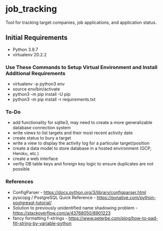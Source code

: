 # job_tracking
Tool for tracking target companies, job applications, and application status.

## Initial Requirements ##
- Python 3.9.7
- virtualenv 20.2.2

### Use These Commands to Setup Virtual Environment and Install Additional Requirements ###
- virtualenv -p python3 env
- source env/bin/activate
- python3 -m pip install -U pip
- python3 -m pip install -r requirements.txt

### To-Do ###
- add functionality for sqlite3, may need to create a more generalizable database connection system
- write views to list targets and their most recent activity date
- create status to bury a target
- write a view to display the activity log for a particular target/position
- create a data model to store database in a hosted environment (GCP, Heroku, etc.)
- create a web interface
- verfiy DB table keys and foreign key logic to ensure duplicates are not possible

### References ###
- ConfigParser - https://docs.python.org/3/library/configparser.html
- pyscopg / PostgreSQL Quick Reference - https://pynative.com/python-postgresql-tutorial/
- Solution to previously unidentified name shadowing problem - https://stackoverflow.com/a/43768050/8901223
- fancy formatting f-strings - https://www.peterbe.com/plog/how-to-pad-fill-string-by-variable-python